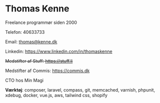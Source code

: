 # Thomas Kenne

Freelance programmør siden 2000

Telefon: 40633733 

Email: thomas@kenne.dk

Linkedin: https://www.linkedin.com/in/thomaskenne

~~Medstifter af Stuff: https://stuff.li~~

Medstifter af Commis: https://commis.dk

CTO hos Min Magi

**Værktøj**: composer, laravel, compass, git, memcached, varnish, phpunit, xdebug, docker, vue.js, aws, tailwind css, shopify
